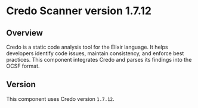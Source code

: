 # Credo Scanner version 1.7.12

## Overview

Credo is a static code analysis tool for the Elixir language. It helps developers identify code issues, maintain consistency, and enforce best practices. This component integrates Credo and parses its findings into the OCSF format.

## Version

This component uses Credo version `1.7.12`.
